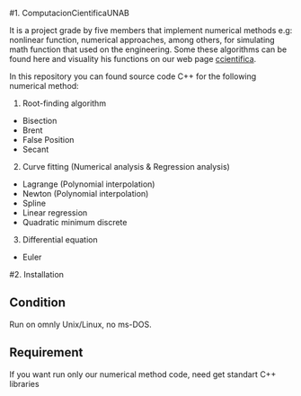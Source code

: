 #1. ComputacionCientificaUNAB

It is a project grade by five members that implement numerical methods e.g: nonlinear function, numerical approaches, among others, for simulating math function that used on the engineering. Some these algorithms can be found here and visuality his functions on our web page [ccientifica](https://cursos.ing.unab.cl/).

In this repository you can found source code C++ for the following numerical method:

1. Root-finding algorithm
  * Bisection
  * Brent
  * False Position
  * Secant

2. Curve fitting (Numerical analysis & Regression analysis)
  * Lagrange (Polynomial interpolation)
  * Newton (Polynomial interpolation)
  * Spline
  * Linear regression
  * Quadratic minimum discrete

3. Differential equation
  * Euler

#2. Installation

## Condition
Run on omnly Unix/Linux, no ms-DOS.

## Requirement
If you want run only our numerical method code, need get standart C++ libraries
